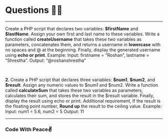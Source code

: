 # Questions 🚀🚀
<hr>
<p>  Create a PHP script that declares two variables: <b>$firstName</b> and <b>$lastName</b>. Assign your own first and last name to these variables. Write a function called <b>createUsername</b> that takes these two variables as parameters, concatenates them, and returns a username in <b>lowercase</b> with no spaces and @ at the beginning. Finally, display the generated username using <b>echo or print</b>. 
Example:
Input: firstname = “Roshan”, lastname = “Shrestha”.
Output: “@roshanshrestha”</p>
<br>
<p><b>2. </b> Create a PHP script that declares three variables: <b>$num1</b>, <b>$num2</b>, and <b>$result</b>. Assign any numeric values to $num1 and $num2. Write a function called <b>calculateSum</b> that takes these two variables as parameters, calculates their sum, and stores the result in the $result variable. Finally, display the result using echo or print. Additional requirement, If the result is the floating point number, <b>Round up</b> the result to the ceiling value.
Example:
Input: num1 = 5.6, num2 = 5
Output: 11</p>

<hr>
<h3>Code With Peace✌️</h3>
